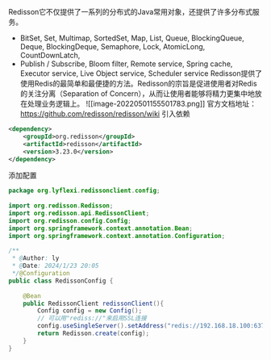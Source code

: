 Redisson它不仅提供了一系列的分布式的Java常用对象，还提供了许多分布式服务。
- BitSet, Set, Multimap, SortedSet, Map, List, Queue, BlockingQueue, Deque, BlockingDeque, Semaphore, Lock, AtomicLong, CountDownLatch, 
- Publish / Subscribe, Bloom filter, Remote service, Spring cache, Executor service, Live Object service, Scheduler service
Redisson提供了使用Redis的最简单和最便捷的方法。Redisson的宗旨是促进使用者对Redis的关注分离（Separation of Concern），从而让使用者能够将精力更集中地放在处理业务逻辑上。
![[image-20220501155501783.png]]
官方文档地址：https://github.com/redisson/redisson/wiki
引入依赖
```xml
<dependency>  
    <groupId>org.redisson</groupId>  
    <artifactId>redisson</artifactId>  
    <version>3.23.0</version>  
</dependency>
```
添加配置
```java
package org.lyflexi.redissonclient.config;  
  
import org.redisson.Redisson;  
import org.redisson.api.RedissonClient;  
import org.redisson.config.Config;  
import org.springframework.context.annotation.Bean;  
import org.springframework.context.annotation.Configuration;  
  
/**  
 * @Author: ly  
 * @Date: 2024/1/23 20:05  
 */@Configuration  
public class RedissonConfig {  
  
    @Bean  
    public RedissonClient redissonClient(){  
        Config config = new Config();  
        // 可以用"rediss://"来启用SSL连接  
        config.useSingleServer().setAddress("redis://192.168.18.100:6379");  
        return Redisson.create(config);  
    }  
}
```
